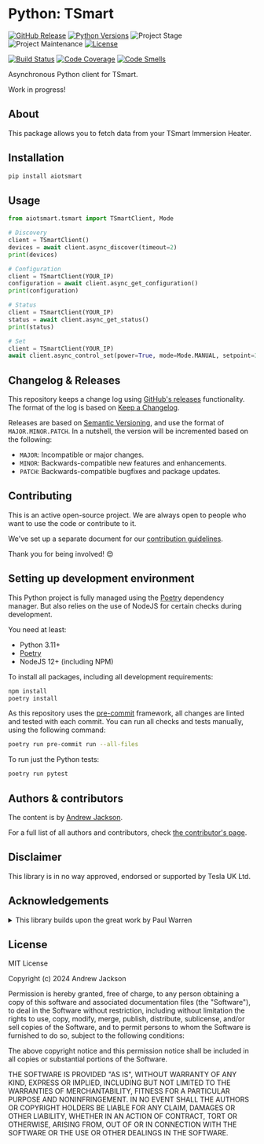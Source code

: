 # Python: TSmart

[![GitHub Release][releases-shield]][releases]
[![Python Versions][python-versions-shield]][pypi]
![Project Stage][project-stage-shield]
![Project Maintenance][maintenance-shield]
[![License][license-shield]](LICENSE.md)

[![Build Status][build-shield]][build]
[![Code Coverage][codecov-shield]][codecov]
[![Code Smells][code-smells]][sonarcloud]

Asynchronous Python client for TSmart.

Work in progress!

## About

This package allows you to fetch data from your TSmart Immersion Heater.

## Installation

```bash
pip install aiotsmart
```

## Usage
```python
from aiotsmart.tsmart import TSmartClient, Mode

# Discovery
client = TSmartClient()
devices = await client.async_discover(timeout=2)
print(devices)

# Configuration
client = TSmartClient(YOUR_IP)
configuration = await client.async_get_configuration()
print(configuration)

# Status
client = TSmartClient(YOUR_IP)
status = await client.async_get_status()
print(status)

# Set
client = TSmartClient(YOUR_IP)
await client.async_control_set(power=True, mode=Mode.MANUAL, setpoint=30)
```

## Changelog & Releases

This repository keeps a change log using [GitHub's releases][releases]
functionality. The format of the log is based on
[Keep a Changelog][keepchangelog].

Releases are based on [Semantic Versioning][semver], and use the format
of ``MAJOR.MINOR.PATCH``. In a nutshell, the version will be incremented
based on the following:

- ``MAJOR``: Incompatible or major changes.
- ``MINOR``: Backwards-compatible new features and enhancements.
- ``PATCH``: Backwards-compatible bugfixes and package updates.

## Contributing

This is an active open-source project. We are always open to people who want to
use the code or contribute to it.

We've set up a separate document for our
[contribution guidelines](.github/CONTRIBUTING.md).

Thank you for being involved! :heart_eyes:

## Setting up development environment

This Python project is fully managed using the [Poetry][poetry] dependency manager. But also relies on the use of NodeJS for certain checks during development.

You need at least:

- Python 3.11+
- [Poetry][poetry-install]
- NodeJS 12+ (including NPM)

To install all packages, including all development requirements:

```bash
npm install
poetry install
```

As this repository uses the [pre-commit][pre-commit] framework, all changes
are linted and tested with each commit. You can run all checks and tests
manually, using the following command:

```bash
poetry run pre-commit run --all-files
```

To run just the Python tests:

```bash
poetry run pytest
```

## Authors & contributors

The content is by [Andrew Jackson][andrew-codechimp].

For a full list of all authors and contributors,
check [the contributor's page][contributors].

## Disclaimer

This library is in no way approved, endorsed or supported by Tesla UK Ltd.

## Acknowledgements

<details>
    <summary>This library builds upon the great work by Paul Warren</summary>
    MIT License

    Copyright (c) 2023 Paul Warren

    Permission is hereby granted, free of charge, to any person obtaining a copy
    of this software and associated documentation files (the "Software"), to deal
    in the Software without restriction, including without limitation the rights
    to use, copy, modify, merge, publish, distribute, sublicense, and/or sell
    copies of the Software, and to permit persons to whom the Software is
    furnished to do so, subject to the following conditions:

    The above copyright notice and this permission notice shall be included in all
    copies or substantial portions of the Software.

    THE SOFTWARE IS PROVIDED "AS IS", WITHOUT WARRANTY OF ANY KIND, EXPRESS OR
    IMPLIED, INCLUDING BUT NOT LIMITED TO THE WARRANTIES OF MERCHANTABILITY,
    FITNESS FOR A PARTICULAR PURPOSE AND NONINFRINGEMENT. IN NO EVENT SHALL THE
    AUTHORS OR COPYRIGHT HOLDERS BE LIABLE FOR ANY CLAIM, DAMAGES OR OTHER
    LIABILITY, WHETHER IN AN ACTION OF CONTRACT, TORT OR OTHERWISE, ARISING FROM,
    OUT OF OR IN CONNECTION WITH THE SOFTWARE OR THE USE OR OTHER DEALINGS IN THE
    SOFTWARE.
</details>


## License

MIT License

Copyright (c) 2024 Andrew Jackson

Permission is hereby granted, free of charge, to any person obtaining a copy
of this software and associated documentation files (the "Software"), to deal
in the Software without restriction, including without limitation the rights
to use, copy, modify, merge, publish, distribute, sublicense, and/or sell
copies of the Software, and to permit persons to whom the Software is
furnished to do so, subject to the following conditions:

The above copyright notice and this permission notice shall be included in all
copies or substantial portions of the Software.

THE SOFTWARE IS PROVIDED "AS IS", WITHOUT WARRANTY OF ANY KIND, EXPRESS OR
IMPLIED, INCLUDING BUT NOT LIMITED TO THE WARRANTIES OF MERCHANTABILITY,
FITNESS FOR A PARTICULAR PURPOSE AND NONINFRINGEMENT. IN NO EVENT SHALL THE
AUTHORS OR COPYRIGHT HOLDERS BE LIABLE FOR ANY CLAIM, DAMAGES OR OTHER
LIABILITY, WHETHER IN AN ACTION OF CONTRACT, TORT OR OTHERWISE, ARISING FROM,
OUT OF OR IN CONNECTION WITH THE SOFTWARE OR THE USE OR OTHER DEALINGS IN THE
SOFTWARE.

[build-shield]: https://github.com/andrew-codechimp/python-tsmart/actions/workflows/tests.yaml/badge.svg
[build]: https://github.com/andrew-codechimp/python-tsmart/actions
[code-smells]: https://sonarcloud.io/api/project_badges/measure?project=andrew-codechimp_python-tsmart&metric=code_smells
[codecov-shield]: https://codecov.io/gh/andrew-codechimp/python-tsmart/branch/main/graph/badge.svg
[codecov]: https://codecov.io/gh/andrew-codechimp/python-tsmart
[commits-shield]: https://img.shields.io/github/commit-activity/y/andrew-codechimp/python-tsmart.svg
[commits]: https://github.com/andrew-codechimp/python-tsmart/commits/master
[contributors]: https://github.com/andrew-codechimp/python-tsmart/graphs/contributors
[andrew-codechimp]: https://github.com/andrew-codechimp
[keepchangelog]: http://keepachangelog.com/en/1.0.0/
[license-shield]: https://img.shields.io/github/license/andrew-codechimp/python-tsmart.svg
[maintenance-shield]: https://img.shields.io/maintenance/yes/2024.svg
[poetry-install]: https://python-poetry.org/docs/#installation
[poetry]: https://python-poetry.org
[pre-commit]: https://pre-commit.com/
[project-stage-shield]: https://img.shields.io/badge/project%20stage-stable-green.svg
[python-versions-shield]: https://img.shields.io/pypi/pyversions/aiotsmart
[releases-shield]: https://img.shields.io/github/release/andrew-codechimp/python-tsmart.svg
[releases]: https://github.com/andrew-codechimp/python-tsmart/releases
[semver]: http://semver.org/spec/v2.0.0.html
[sonarcloud]: https://sonarcloud.io/summary/new_code?id=andrew-codechimp_python-tsmart
[pypi]: https://pypi.org/project/aiotsmart/
